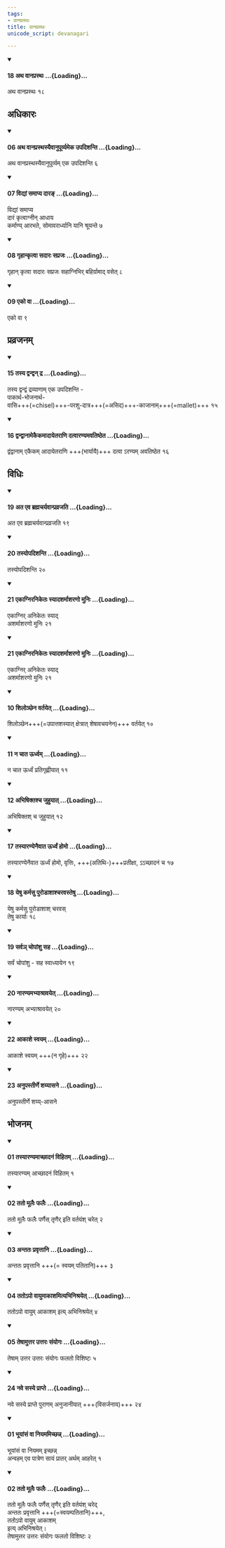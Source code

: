 ```yaml
---
tags:
- वानप्रस्थः
title: वानप्रस्थः
unicode_script: devanagari

---
```

<div class="js_include" newlevelforh1="4" unfilled url="/vedAH_yajuH/taittirIyam/sUtram/ApastambaH/dharma-sUtram/vishvAsa-prastutiH/2/09/21/18_atha_vAnaprasthaH.md">
<details open><summary><h4>18 अथ वानप्रस्थः ...{Loading}...</h4></summary>

अथ वानप्रस्थः १८
</details>
</div>
  

## अधिकारः
<div class="js_include" newlevelforh1="4" unfilled url="/vedAH_yajuH/taittirIyam/sUtram/ApastambaH/dharma-sUtram/vishvAsa-prastutiH/2/09/22/06_atha_vAnaprasthasyaivAnupUrvyameka_upadishanti.md">
<details open><summary><h4>06 अथ वानप्रस्थस्यैवानुपूर्व्यमेक उपदिशन्ति ...{Loading}...</h4></summary>

अथ वानप्रस्थस्यैवानुपूर्व्यम् एक उपदिशन्ति ६
</details>
</div>
<div class="js_include" newlevelforh1="4" unfilled url="/vedAH_yajuH/taittirIyam/sUtram/ApastambaH/dharma-sUtram/vishvAsa-prastutiH/2/09/22/07_vidyAM_samApya_dAra~N.md">
<details open><summary><h4>07 विद्यां समाप्य दारङ् ...{Loading}...</h4></summary>

विद्यां समाप्य  
दारं कृत्वाग्नीन् आधाय  
कर्माण्य् आरभते, सोमावरार्ध्यानि यानि श्रूयन्ते ७
</details>
</div>
<div class="js_include" newlevelforh1="4" unfilled url="/vedAH_yajuH/taittirIyam/sUtram/ApastambaH/dharma-sUtram/vishvAsa-prastutiH/2/09/22/08_gRhAnkRtvA_sadAraH_saprajaH.md">
<details open><summary><h4>08 गृहान्कृत्वा सदारः सप्रजः ...{Loading}...</h4></summary>

गृहान् कृत्वा सदारः सप्रजः सहाग्निभिर् बहिर्ग्रामाद् वसेत् ८
</details>
</div>
<div class="js_include" newlevelforh1="4" unfilled url="/vedAH_yajuH/taittirIyam/sUtram/ApastambaH/dharma-sUtram/vishvAsa-prastutiH/2/09/22/09_eko_vA.md">
<details open><summary><h4>09 एको वा ...{Loading}...</h4></summary>

एको वा ९
</details>
</div>
  

## प्रव्रजनम्
<div class="js_include" newlevelforh1="4" unfilled url="/vedAH_yajuH/taittirIyam/sUtram/ApastambaH/dharma-sUtram/vishvAsa-prastutiH/2/09/22/15_tasya_dvandvan_dra.md">
<details open><summary><h4>15 तस्य द्वन्द्वन् द्र ...{Loading}...</h4></summary>

तस्य द्वन्द्वं द्रव्याणाम् एक उपदिशन्ति -  
पाकार्थ-भोजनार्थ-  
वासि+++(=chisel)+++-परशु-दात्र+++(=असिद)+++-काजानाम्+++(=mallet)+++ १५
</details>
</div>
<div class="js_include" newlevelforh1="4" unfilled url="/vedAH_yajuH/taittirIyam/sUtram/ApastambaH/dharma-sUtram/vishvAsa-prastutiH/2/09/22/16_dvandvAnAmekaikamAdAyetarANi_datvAraNyamavatiShTheta.md">
<details open><summary><h4>16 द्वन्द्वानामेकैकमादायेतराणि दत्वारण्यमवतिष्ठेत ...{Loading}...</h4></summary>

द्वंद्वानाम् एकैकम् आदायेतराणि +++(भार्यायै)+++ दत्वा ऽरण्यम् अवतिष्ठेत १६
</details>
</div>
  

## विधिः
<div class="js_include" newlevelforh1="4" unfilled url="/vedAH_yajuH/taittirIyam/sUtram/ApastambaH/dharma-sUtram/vishvAsa-prastutiH/2/09/21/19_ata_eva_brahmacharyavAnpravrajati.md">
<details open><summary><h4>19 अत एव ब्रह्मचर्यवान्प्रव्रजति ...{Loading}...</h4></summary>

अत एव ब्रह्मचर्यवान्प्रव्रजति १९
</details>
</div>
<div class="js_include" newlevelforh1="4" unfilled url="/vedAH_yajuH/taittirIyam/sUtram/ApastambaH/dharma-sUtram/vishvAsa-prastutiH/2/09/21/20_tasyopadishanti.md">
<details open><summary><h4>20 तस्योपदिशन्ति ...{Loading}...</h4></summary>

तस्योपदिशन्ति २०
</details>
</div>
<div class="js_include" newlevelforh1="4" unfilled url="/vedAH_yajuH/taittirIyam/sUtram/ApastambaH/dharma-sUtram/vishvAsa-prastutiH/2/09/21/21_ekAgniraniketaH_syAdasharmAsharaNo_muniH.md">
<details open><summary><h4>21 एकाग्निरनिकेतः स्यादशर्माशरणो मुनिः ...{Loading}...</h4></summary>

एकाग्निर् अनिकेतः स्याद्  
अशर्माशरणो मुनिः २१
</details>
</div>
<div class="js_include" newlevelforh1="4" unfilled url="/vedAH_yajuH/taittirIyam/sUtram/ApastambaH/dharma-sUtram/vishvAsa-prastutiH/2/09/21/21_ekAgniraniketaH_syAdasharmAsharaNo_muniH.md">
<details open><summary><h4>21 एकाग्निरनिकेतः स्यादशर्माशरणो मुनिः ...{Loading}...</h4></summary>

एकाग्निर् अनिकेतः स्याद्  
अशर्माशरणो मुनिः २१
</details>
</div>
<div class="js_include" newlevelforh1="4" unfilled url="/vedAH_yajuH/taittirIyam/sUtram/ApastambaH/dharma-sUtram/vishvAsa-prastutiH/2/09/22/10_shilonChena_vartayet.md">
<details open><summary><h4>10 शिलोञ्छेन वर्तयेत् ...{Loading}...</h4></summary>

शिलोञ्छेन+++(=उपात्तशस्यात् क्षेत्रात्
शेषावचयनेन)+++ वर्तयेत् १०
</details>
</div>
<div class="js_include" newlevelforh1="4" unfilled url="/vedAH_yajuH/taittirIyam/sUtram/ApastambaH/dharma-sUtram/vishvAsa-prastutiH/2/09/22/11_na_chAta_Urdhvam.md">
<details open><summary><h4>11 न चात ऊर्ध्वम् ...{Loading}...</h4></summary>

न चात ऊर्ध्वं प्रतिगृह्णीयात् ११
</details>
</div>
<div class="js_include" newlevelforh1="4" unfilled url="/vedAH_yajuH/taittirIyam/sUtram/ApastambaH/dharma-sUtram/vishvAsa-prastutiH/2/09/22/12_abhiShiktashcha_juhuyAt.md">
<details open><summary><h4>12 अभिषिक्तश्च जुहुयात् ...{Loading}...</h4></summary>

अभिषिक्तश् च जुहुयात् १२
</details>
</div>
<div class="js_include" newlevelforh1="4" unfilled url="/vedAH_yajuH/taittirIyam/sUtram/ApastambaH/dharma-sUtram/vishvAsa-prastutiH/2/09/22/17_tasyAraNyenaivAta_UrdhvaM_homo.md">
<details open><summary><h4>17 तस्यारण्येनैवात ऊर्ध्वं होमो ...{Loading}...</h4></summary>

तस्यारण्येनैवात ऊर्ध्वं होमो, वृत्तिः, +++(अतिथि-)+++प्रतीक्षा, ऽऽच्छादनं च १७
</details>
</div>
<div class="js_include" newlevelforh1="4" unfilled url="/vedAH_yajuH/taittirIyam/sUtram/ApastambaH/dharma-sUtram/vishvAsa-prastutiH/2/09/22/18_yeShu_karmasu_puroDAshAshcharavasteShu.md">
<details open><summary><h4>18 येषु कर्मसु पुरोडाशाश्चरवस्तेषु ...{Loading}...</h4></summary>

येषु कर्मसु पुरोडाशाश् चरवस्  
तेषु कार्याः १८
</details>
</div>
<div class="js_include" newlevelforh1="4" unfilled url="/vedAH_yajuH/taittirIyam/sUtram/ApastambaH/dharma-sUtram/vishvAsa-prastutiH/2/09/22/19_sarva~n_chopAMshu_saha.md">
<details open><summary><h4>19 सर्वञ् चोपांशु सह ...{Loading}...</h4></summary>

सर्वं चोपांशु - सह स्वाध्यायेन १९
</details>
</div>
<div class="js_include" newlevelforh1="4" unfilled url="/vedAH_yajuH/taittirIyam/sUtram/ApastambaH/dharma-sUtram/vishvAsa-prastutiH/2/09/22/20_nAraNyamabhyAshrAvayet.md">
<details open><summary><h4>20 नारण्यमभ्याश्रावयेत् ...{Loading}...</h4></summary>

नारण्यम् अभ्याश्रावयेत् २०
</details>
</div>
<div class="js_include" newlevelforh1="4" unfilled url="/vedAH_yajuH/taittirIyam/sUtram/ApastambaH/dharma-sUtram/vishvAsa-prastutiH/2/09/22/22_AkAshe_svayam.md">
<details open><summary><h4>22 आकाशे स्वयम् ...{Loading}...</h4></summary>

आकाशे स्वयम् +++(न गृहे)+++ २२
</details>
</div>
<div class="js_include" newlevelforh1="4" unfilled url="/vedAH_yajuH/taittirIyam/sUtram/ApastambaH/dharma-sUtram/vishvAsa-prastutiH/2/09/22/23_anupastIrNe_shayyAsane.md">
<details open><summary><h4>23 अनुपस्तीर्णे शय्यासने ...{Loading}...</h4></summary>

अनुपस्तीर्णे शय्य्-आसने
</details>
</div>
  

## भोजनम्
<div class="js_include" newlevelforh1="4" unfilled url="/vedAH_yajuH/taittirIyam/sUtram/ApastambaH/dharma-sUtram/vishvAsa-prastutiH/2/09/22/01_tasyAraNyamAchChAdanaM_vihitam.md">
<details open><summary><h4>01 तस्यारण्यमाच्छादनं विहितम् ...{Loading}...</h4></summary>

तस्यारण्यम् आच्छादनं विहितम् १
</details>
</div>
<div class="js_include" newlevelforh1="4" unfilled url="/vedAH_yajuH/taittirIyam/sUtram/ApastambaH/dharma-sUtram/vishvAsa-prastutiH/2/09/22/02_tato_mUlaiH_phalaiH.md">
<details open><summary><h4>02 ततो मूलैः फलैः ...{Loading}...</h4></summary>

ततो मूलैः फलैः पर्णैस् तृणैर् इति वर्तयंश् चरेत् २
</details>
</div>
<div class="js_include" newlevelforh1="4" unfilled url="/vedAH_yajuH/taittirIyam/sUtram/ApastambaH/dharma-sUtram/vishvAsa-prastutiH/2/09/22/03_antataH_pravRttAni.md">
<details open><summary><h4>03 अन्ततः प्रवृत्तानि ...{Loading}...</h4></summary>

अन्ततः प्रवृत्तानि +++(= स्वयम् पतितानि)+++ ३
</details>
</div>
<div class="js_include" newlevelforh1="4" unfilled url="/vedAH_yajuH/taittirIyam/sUtram/ApastambaH/dharma-sUtram/vishvAsa-prastutiH/2/09/22/04_tato-po_vAyumAkAshamityabhinishrayet.md">
<details open><summary><h4>04 ततोऽपो वायुमाकाशमित्यभिनिश्रयेत् ...{Loading}...</h4></summary>

ततोऽपो वायुम् आकाशम् इत्य् अभिनिश्रयेत् ४
</details>
</div>
<div class="js_include" newlevelforh1="4" unfilled url="/vedAH_yajuH/taittirIyam/sUtram/ApastambaH/dharma-sUtram/vishvAsa-prastutiH/2/09/22/05_teShAmuttara_uttaraH_saMyogaH.md">
<details open><summary><h4>05 तेषामुत्तर उत्तरः संयोगः ...{Loading}...</h4></summary>

तेषाम् उत्तर उत्तरः संयोगः फलतो विशिष्टः ५
</details>
</div>
<div class="js_include" newlevelforh1="4" unfilled url="/vedAH_yajuH/taittirIyam/sUtram/ApastambaH/dharma-sUtram/vishvAsa-prastutiH/2/09/22/24_nave_sasye_prApte.md">
<details open><summary><h4>24 नवे सस्ये प्राप्ते ...{Loading}...</h4></summary>

नवे सस्ये प्राप्ते पुराणम् अनुजानीयात् +++(विसर्जनाय)+++ २४
</details>
</div>
<div class="js_include" newlevelforh1="4" unfilled url="/vedAH_yajuH/taittirIyam/sUtram/ApastambaH/dharma-sUtram/vishvAsa-prastutiH/2/09/23/01_bhUyAMsaM_vA_niyamamichChann.md">
<details open><summary><h4>01 भूयांसं वा नियममिच्छन्न् ...{Loading}...</h4></summary>

भूयांसं वा नियमम् इच्छन्न्  
अन्वहम् एव पात्रेण सायं प्रातर् अर्थम् आहरेत् १
</details>
</div>
<div class="js_include" newlevelforh1="4" unfilled url="/vedAH_yajuH/taittirIyam/sUtram/ApastambaH/dharma-sUtram/vishvAsa-prastutiH/2/09/23/02_tato_mUlaiH_phalaiH.md">
<details open><summary><h4>02 ततो मूलैः फलैः ...{Loading}...</h4></summary>

ततो मूलैः फलैः पर्णैस् तृणैर् इति वर्तयंश् चरेद्  
अन्ततः प्रवृत्तानि +++(=स्वयम्पतितानि)+++,  
ततोऽपो वायुम् आकाशम्  
इत्य् अभिनिश्रयेत्।  
तेषामुत्तर उत्तरः संयोगः फलतो विशिष्टः २
</details>
</div>